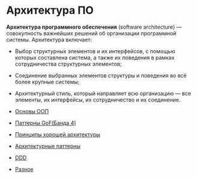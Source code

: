 # Архитектура ПО

**Архитектура программного обеспечения** (software architecture) — совокупность важнейших решений об организации программной системы. Архитектура включает:

- Выбор структурных элементов и их интерфейсов, с помощью которых составлена система, а также их поведения в рамках сотрудничества структурных элементов;

- Соединение выбранных элементов структуры и поведения во всё более крупные системы;

- Архитектурный стиль, который направляет всю организацию — все элементы, их интерфейсы, их сотрудничество и их соединение.

    

- [Основы ООП](oopBase.md)
- [Паттерны GoF(Банда 4)](gof.md)
- [Принципы хорошей архитектуры](principles.md)
- [Архитектурные паттерны](architecturesPatterns.md)
- [DDD](ddd.md)
- [Разное](uncategorized.md)


